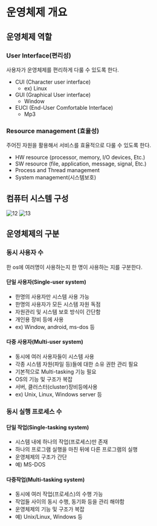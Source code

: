 # 운영체제 개요
## 운영체제 역할
### User Interface(편리성)
사용자가 운영체제를 편리하게 다룰 수 있도록 한다.
- CUI (Character user interface)
  - ex) Linux
- GUI (Graphical User interface)
  - Window
- EUCI (End-User Comfortable Interface)
  - Mp3
### Resource management (효율성)
주어진 자원을 활용해서 서비스를 효율적으로 다룰 수 있도록 한다.
- HW resource (processor, memory, I/O devices, Etc.) 
- SW resource  (file, application, message, signal, Etc.)
- Process and Thread management
- System management(시스템보호)

## 컴퓨터 시스템 구성
![12](https://github.com/ChaewonHan/TIL/blob/77a0a11271285bd62fc3e370154cac189823f9be/Operating%20System/img/12.PNG)
![13](https://github.com/ChaewonHan/TIL/blob/a0ea0515490af507d4d0073fcc8f97e8f120d995/Operating%20System/img/13.PNG)

## 운영체제의 구분
### 동시 사용자 수
한 os에 여러명이 사용하는지 한 명이 사용하는 지를 구분한다.
#### 단일 사용자(Single-user system)
- 한명의 사용자만 시스템 사용 가능
- 한명의 사용자가 모든 시스템 자원 독점
- 자원관리 및 시스템 보호 방식이 간단함
- 개인용 장비 등에 사용
- ex) Window, android, ms-dos 등

#### 다중 사용자(Multi-user system)
- 동시에 여러 사용자들이 시스템 사용
- 각종 시스템 자원(파일 등)들에 대한 소유 권한 관리 필요
- 기본적으로 Multi-tasking 기능 필요
- OS의 기능 및 구조가 복잡
- 서버, 클러스터(cluster)장비등에사용
- ex) Unix, Linux, Windows server 등

### 동시 실행 프로세스 수
#### 단일 작업(Single-tasking system)
- 시스템 내에 하나의 작업(프로세스)만 존재
- 하나의 프로그램 실행을 마친 뒤에 다른 프로그램의 실행
- 운영체제의 구조가 간단
- 예) MS-DOS

#### 다중작업(Multi-tasking system)
- 동시에 여러 작업(프로세스)의 수행 가능
- 작업들 사이의 동시 수행, 동기화 등을 관리 해야함
- 운영체제의 기능 및 구조가 복잡
- 예) Unix/Linux, Windows 등
  
